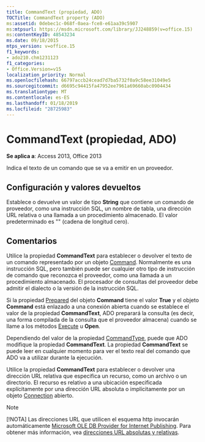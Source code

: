 ```yaml
---
title: CommandText (propiedad, ADO)
TOCTitle: CommandText property (ADO)
ms:assetid: 0debec1c-068f-0aea-fce8-e61aa39c5907
ms:mtpsurl: https://msdn.microsoft.com/library/JJ248859(v=office.15)
ms:contentKeyID: 48543234
ms.date: 09/18/2015
mtps_version: v=office.15
f1_keywords:
- ado210.chm1231123
f1_categories:
- Office.Version=v15
localization_priority: Normal
ms.openlocfilehash: 66797accb24cead7d7ba5732f0a9c58ee31049e5
ms.sourcegitcommit: d6695c94415fa47952ee7961a69660abc0904434
ms.translationtype: MT
ms.contentlocale: es-ES
ms.lasthandoff: 01/18/2019
ms.locfileid: "28725983"
---
```

# <a name="commandtext-property-ado"></a>CommandText (propiedad, ADO)


**Se aplica a**: Access 2013, Office 2013

Indica el texto de un comando que se va a emitir en un proveedor.

## <a name="settings-and-return-values"></a>Configuración y valores devueltos

Establece o devuelve un valor de tipo **String** que contiene un comando de proveedor, como una instrucción SQL, un nombre de tabla, una dirección URL relativa o una llamada a un procedimiento almacenado. El valor predeterminado es "" (cadena de longitud cero).

## <a name="remarks"></a>Comentarios

Utilice la propiedad **CommandText** para establecer o devolver el texto de un comando representado por un objeto [Command](command-object-ado.md). Normalmente es una instrucción SQL, pero también puede ser cualquier otro tipo de instrucción de comando que reconozca el proveedor, como una llamada a un procedimiento almacenado. El procesador de consultas del proveedor debe admitir el dialecto o la versión de la instrucción SQL.

Si la propiedad [Prepared](prepared-property-ado.md) del objeto **Command** tiene el valor **True** y el objeto **Command** está enlazado a una conexión abierta cuando se establece el valor de la propiedad **CommandText**, ADO preparará la consulta (es decir, una forma compilada de la consulta que el proveedor almacena) cuando se llame a los métodos [Execute](https://docs.microsoft.com/office/vba/access/concepts/miscellaneous/execute-method-ado-command) u **Open**.

Dependiendo del valor de la propiedad [CommandType](commandtype-property-ado.md), puede que ADO modifique la propiedad **CommandText**. La propiedad **CommandText** se puede leer en cualquier momento para ver el texto real del comando que ADO va a utilizar durante la ejecución.

Utilice la propiedad **CommandText** para establecer o devolver una dirección URL relativa que especifica un recurso, como un archivo o un directorio. El recurso es relativo a una ubicación especificada explícitamente por una dirección URL absoluta o implícitamente por un objeto [Connection](connection-object-ado.md) abierto.


> [!NOTE]
> [!NOTA] Las direcciones URL que utilicen el esquema http invocarán automáticamente [Microsoft OLE DB Provider for Internet Publishing](microsoft-ole-db-provider-for-internet-publishing.md). Para obtener más información, vea [direcciones URL absolutas y relativas](absolute-and-relative-urls.md).


